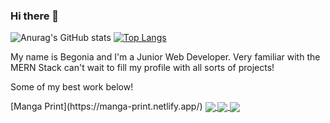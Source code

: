### Hi there 👋

<!--
**begoczb/begoczb** is a ✨ _special_ ✨ repository because its `README.md` (this file) appears on your GitHub profile.

Here are some ideas to get you started:

- 🔭 I’m currently working on ...
- 🌱 I’m currently learning ...
- 👯 I’m looking to collaborate on ...
- 🤔 I’m looking for help with ...
- 💬 Ask me about ...
- 📫 How to reach me: ...
- 😄 Pronouns: ...
- ⚡ Fun fact: ...
-->
![Anurag's GitHub stats](https://github-readme-stats.vercel.app/api?username=begoczb&show_icons=true&theme=aura_dark)
[![Top Langs](https://github-readme-stats.vercel.app/api/top-langs/?username=begoczb&layout=compact&theme=aura_dark)](https://github.com/anuraghazra/github-readme-stats)

My name is Begonia and I'm a Junior Web Developer. 
Very familiar with the MERN Stack can't wait to fill my profile with all sorts of projects!

<p>Some of my best work below!</P>
[Manga Print](https://manga-print.netlify.app/)
<a href="https://github.com/adriendev/manga-print">
  <img align="center" src="https://github-readme-stats.vercel.app/api/pin/?username=adriendev&repo=manga-print&theme=aura_dark" />
</a>
<a href="https://github.com/begoczb/Manga-Releases-API">
  <img align="center" src="https://github-readme-stats.vercel.app/api/pin/?username=begoczb&repo=Manga-Releases-API&theme=aura_dark" />
</a>
<a href="https://github.com/begoczb/Alien-Mi-Casa">
  <img align="center" src="https://github-readme-stats.vercel.app/api/pin/?username=begoczb&repo=Alien-Mi-Casa&theme=aura_dark" />
</a>
